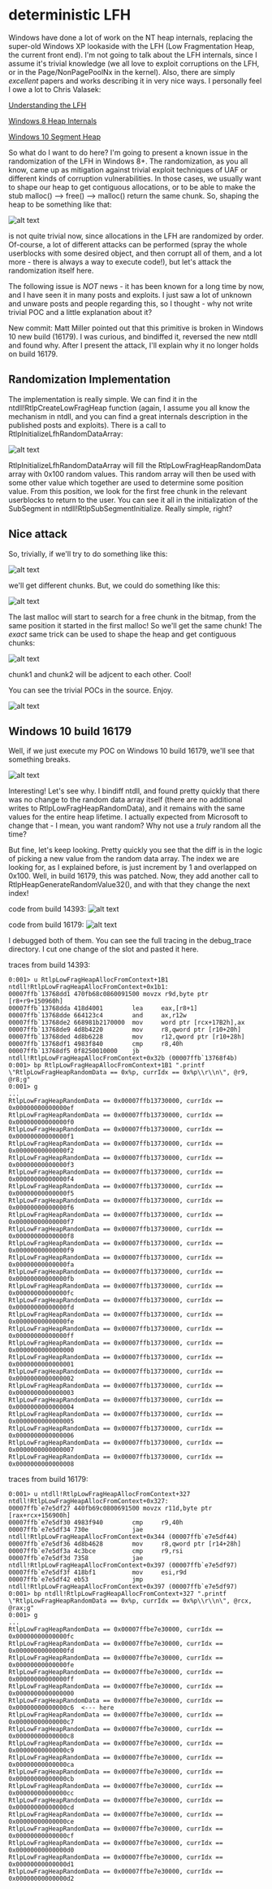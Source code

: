 # deterministic LFH

Windows have done a lot of work on the NT heap internals, replacing the super-old Windows XP lookaside with the LFH (Low Fragmentation Heap, the current front end). I'm not going to talk about the LFH internals, since I assume it's trivial knowledge (we all love to exploit corruptions on the LFH, or in the Page/NonPagePoolNx in the kernel). Also, there are simply *excellent* papers and works describing it in very nice ways. I personally feel I owe a lot to Chris Valasek:

[Understanding the LFH](http://illmatics.com/Understanding_the_LFH.pdf)

[Windows 8 Heap Internals](https://media.blackhat.com/bh-us-12/Briefings/Valasek/BH_US_12_Valasek_Windows_8_Heap_Internals_Slides.pdf)

[Windows 10 Segment Heap](https://www.blackhat.com/docs/us-16/materials/us-16-Yason-Windows-10-Segment-Heap-Internals.pdf)

So what do I want to do here? I'm going to present a known issue in the randomization of the LFH in Windows 8+. The randomization, as you all know, came up as mitigation against trivial exploit techniques of UAF or different kinds of corruption vulnerabilities. In those cases, we usually want to shape our heap to get contiguous allocations, or to be able to make the stub malloc() --> free() --> malloc() return the same chunk. So, shaping the heap to be something like that:

![alt text](https://github.com/saaramar/Deterministic_LFH/raw/master/images/trivial_heap_shape.png "")

is not quite trivial now, since allocations in the LFH are randomized by order. Of-course, a lot of different attacks can be performed (spray the whole userblocks with some desired object, and then corrupt all of them, and a lot more - there is always a way to execute code!), but let's attack the randomization itself here.

The following issue is *NOT* news - it has been known for a long time by now, and I have seen it in many posts and exploits. I just saw a lot of unknown and unware posts and people regarding this, so I thought - why not write trivial POC and a little explanation about it?

New commit: Matt Miller pointed out that this primitive is broken in Windows 10 new build (16179). I was curious, and bindiffed it, reversed the new ntdll and found why. After I present the attack, I'll explain why it no longer holds on build 16179.

## Randomization Implementation

The implementation is really simple. We can find it in the ntdll!RtlpCreateLowFragHeap function (again, I assume you all know the mechanism in ntdll, and you can find a great internals description in the published posts and exploits). There is a call to RtlpInitializeLfhRandomDataArray:

![alt text](https://github.com/saaramar/Deterministic_LFH/raw/master/images/RtlpInitializeLfhRandomDataArray.png "")

RtlpInitializeLfhRandomDataArray will fill the RtlpLowFragHeapRandomData array with 0x100 random values. This random array will then be used with some other value which together are used to determine some position value. From this position, we look for the first free chunk in the relevant userblocks to return to the user. You can see it all in the initialization of the SubSegment in ntdll!RtlpSubSegmentInitialize. Really simple, right?

## Nice attack

So, trivially, if we'll try to do something like this:

![alt text](https://github.com/saaramar/Deterministic_LFH/raw/master/images/check_freed.png "")

we'll get different chunks. But, we could do something like this:

![alt text](https://github.com/saaramar/Deterministic_LFH/raw/master/images/getFreedChunk.png "")

The last malloc will start to search for a free chunk in the bitmap, from the same position it started in the first malloc! So we'll get the same chunk! The *exact* same trick can be used to shape the heap and get contiguous chunks:

![alt text](https://github.com/saaramar/Deterministic_LFH/raw/master/images/getContiguousAllocations.png "")

chunk1 and chunk2 will be adjcent to each other. Cool!

You can see the trivial POCs in the source. Enjoy.

![alt text](https://github.com/saaramar/Deterministic_LFH/raw/master/images/example.png "")

## Windows 10 build 16179

Well, if we just execute my POC on Windows 10 build 16179, we'll see that something breaks.

![alt text](https://github.com/saaramar/Deterministic_LFH/raw/master/images/example_16179.png "")

Interesting! Let's see why. I bindiff ntdll, and found pretty quickly that there was no change to the random data array itself (there are no additional writes to RtlpLowFragHeapRandomData), and it remains with the same values for the entire heap lifetime. I actually expected from Microsoft to change that - I mean, you want random? Why not use a *truly* random all the time?

But fine, let's keep looking. Pretty quickly you see that the diff is in the logic of picking a new value from the random data array. The index we are looking for, as I explained before, is just increment by 1 and overlapped on 0x100. Well, in build 16179, this was patched. Now, they add another call to RtlpHeapGenerateRandomValue32(), and with that they change the next index!

code from build 14393:
![alt text](https://github.com/saaramar/Deterministic_LFH/raw/master/images/build_14393_logic.png "")

code from build 16179:
![alt text](https://github.com/saaramar/Deterministic_LFH/raw/master/images/build_16179_logic.png "")

I debugged both of them. You can see the full tracing in the debug_trace directory. I cut one change of the slot and pasted it here.

traces from build 14393:
```
0:001> u RtlpLowFragHeapAllocFromContext+1B1
ntdll!RtlpLowFragHeapAllocFromContext+0x1b1:
00007ffb`13768dd1 470fb68c0860091500 movzx r9d,byte ptr [r8+r9+150960h]
00007ffb`13768dda 418d4001        lea     eax,[r8+1]
00007ffb`13768dde 664123c4        and     ax,r12w
00007ffb`13768de2 668981b2170000  mov     word ptr [rcx+17B2h],ax
00007ffb`13768de9 4d8b4220        mov     r8,qword ptr [r10+20h]
00007ffb`13768ded 4d8b6228        mov     r12,qword ptr [r10+28h]
00007ffb`13768df1 4983f840        cmp     r8,40h
00007ffb`13768df5 0f8250010000    jb      ntdll!RtlpLowFragHeapAllocFromContext+0x32b (00007ffb`13768f4b)
0:001> bp RtlpLowFragHeapAllocFromContext+1B1 ".printf \"RtlpLowFragHeapRandomData == 0x%p, currIdx == 0x%p\\r\\n\", @r9, @r8;g"
0:001> g
...
RtlpLowFragHeapRandomData == 0x00007ffb13730000, currIdx == 0x00000000000000ef
RtlpLowFragHeapRandomData == 0x00007ffb13730000, currIdx == 0x00000000000000f0
RtlpLowFragHeapRandomData == 0x00007ffb13730000, currIdx == 0x00000000000000f1
RtlpLowFragHeapRandomData == 0x00007ffb13730000, currIdx == 0x00000000000000f2
RtlpLowFragHeapRandomData == 0x00007ffb13730000, currIdx == 0x00000000000000f3
RtlpLowFragHeapRandomData == 0x00007ffb13730000, currIdx == 0x00000000000000f4
RtlpLowFragHeapRandomData == 0x00007ffb13730000, currIdx == 0x00000000000000f5
RtlpLowFragHeapRandomData == 0x00007ffb13730000, currIdx == 0x00000000000000f6
RtlpLowFragHeapRandomData == 0x00007ffb13730000, currIdx == 0x00000000000000f7
RtlpLowFragHeapRandomData == 0x00007ffb13730000, currIdx == 0x00000000000000f8
RtlpLowFragHeapRandomData == 0x00007ffb13730000, currIdx == 0x00000000000000f9
RtlpLowFragHeapRandomData == 0x00007ffb13730000, currIdx == 0x00000000000000fa
RtlpLowFragHeapRandomData == 0x00007ffb13730000, currIdx == 0x00000000000000fb
RtlpLowFragHeapRandomData == 0x00007ffb13730000, currIdx == 0x00000000000000fc
RtlpLowFragHeapRandomData == 0x00007ffb13730000, currIdx == 0x00000000000000fd
RtlpLowFragHeapRandomData == 0x00007ffb13730000, currIdx == 0x00000000000000fe
RtlpLowFragHeapRandomData == 0x00007ffb13730000, currIdx == 0x00000000000000ff
RtlpLowFragHeapRandomData == 0x00007ffb13730000, currIdx == 0x0000000000000000
RtlpLowFragHeapRandomData == 0x00007ffb13730000, currIdx == 0x0000000000000001
RtlpLowFragHeapRandomData == 0x00007ffb13730000, currIdx == 0x0000000000000002
RtlpLowFragHeapRandomData == 0x00007ffb13730000, currIdx == 0x0000000000000003
RtlpLowFragHeapRandomData == 0x00007ffb13730000, currIdx == 0x0000000000000004
RtlpLowFragHeapRandomData == 0x00007ffb13730000, currIdx == 0x0000000000000005
RtlpLowFragHeapRandomData == 0x00007ffb13730000, currIdx == 0x0000000000000006
RtlpLowFragHeapRandomData == 0x00007ffb13730000, currIdx == 0x0000000000000007
RtlpLowFragHeapRandomData == 0x00007ffb13730000, currIdx == 0x0000000000000008
```

traces from build 16179:
```
0:001> u ntdll!RtlpLowFragHeapAllocFromContext+327
ntdll!RtlpLowFragHeapAllocFromContext+0x327:
00007ffb`e7e5df27 440fb69c0800691500 movzx r11d,byte ptr [rax+rcx+156900h]
00007ffb`e7e5df30 4983f940        cmp     r9,40h
00007ffb`e7e5df34 730e            jae     ntdll!RtlpLowFragHeapAllocFromContext+0x344 (00007ffb`e7e5df44)
00007ffb`e7e5df36 4d8b4628        mov     r8,qword ptr [r14+28h]
00007ffb`e7e5df3a 4c3bce          cmp     r9,rsi
00007ffb`e7e5df3d 7358            jae     ntdll!RtlpLowFragHeapAllocFromContext+0x397 (00007ffb`e7e5df97)
00007ffb`e7e5df3f 418bf1          mov     esi,r9d
00007ffb`e7e5df42 eb53            jmp     ntdll!RtlpLowFragHeapAllocFromContext+0x397 (00007ffb`e7e5df97)
0:001> bp ntdll!RtlpLowFragHeapAllocFromContext+327 ".printf \"RtlpLowFragHeapRandomData == 0x%p, currIdx == 0x%p\\r\\n\", @rcx, @rax;g"
0:001> g
...
RtlpLowFragHeapRandomData == 0x00007ffbe7e30000, currIdx == 0x00000000000000fc
RtlpLowFragHeapRandomData == 0x00007ffbe7e30000, currIdx == 0x00000000000000fd
RtlpLowFragHeapRandomData == 0x00007ffbe7e30000, currIdx == 0x00000000000000fe
RtlpLowFragHeapRandomData == 0x00007ffbe7e30000, currIdx == 0x00000000000000ff
RtlpLowFragHeapRandomData == 0x00007ffbe7e30000, currIdx == 0x0000000000000000
RtlpLowFragHeapRandomData == 0x00007ffbe7e30000, currIdx == 0x00000000000000c6	<--- here
RtlpLowFragHeapRandomData == 0x00007ffbe7e30000, currIdx == 0x00000000000000c7
RtlpLowFragHeapRandomData == 0x00007ffbe7e30000, currIdx == 0x00000000000000c8
RtlpLowFragHeapRandomData == 0x00007ffbe7e30000, currIdx == 0x00000000000000c9
RtlpLowFragHeapRandomData == 0x00007ffbe7e30000, currIdx == 0x00000000000000ca
RtlpLowFragHeapRandomData == 0x00007ffbe7e30000, currIdx == 0x00000000000000cb
RtlpLowFragHeapRandomData == 0x00007ffbe7e30000, currIdx == 0x00000000000000cc
RtlpLowFragHeapRandomData == 0x00007ffbe7e30000, currIdx == 0x00000000000000cd
RtlpLowFragHeapRandomData == 0x00007ffbe7e30000, currIdx == 0x00000000000000ce
RtlpLowFragHeapRandomData == 0x00007ffbe7e30000, currIdx == 0x00000000000000cf
RtlpLowFragHeapRandomData == 0x00007ffbe7e30000, currIdx == 0x00000000000000d0
RtlpLowFragHeapRandomData == 0x00007ffbe7e30000, currIdx == 0x00000000000000d1
RtlpLowFragHeapRandomData == 0x00007ffbe7e30000, currIdx == 0x00000000000000d2
```